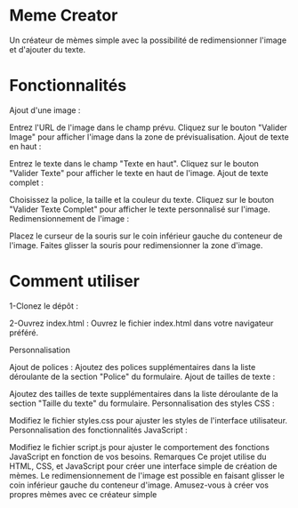 <h1>Meme Creator</h1>

Un créateur de mèmes simple avec la possibilité de redimensionner l'image et d'ajouter du texte.

<h1>Fonctionnalités</h1>


Ajout d'une image :

Entrez l'URL de l'image dans le champ prévu.
Cliquez sur le bouton "Valider Image" pour afficher l'image dans la zone de prévisualisation.
Ajout de texte en haut :

Entrez le texte dans le champ "Texte en haut".
Cliquez sur le bouton "Valider Texte" pour afficher le texte en haut de l'image.
Ajout de texte complet :

Choisissez la police, la taille et la couleur du texte.
Cliquez sur le bouton "Valider Texte Complet" pour afficher le texte personnalisé sur l'image.
Redimensionnement de l'image :

Placez le curseur de la souris sur le coin inférieur gauche du conteneur de l'image.
Faites glisser la souris pour redimensionner la zone d'image.

<h1>Comment utiliser</h1>


1-Clonez le dépôt :

2-Ouvrez index.html :
Ouvrez le fichier index.html dans votre navigateur préféré.

Personnalisation

Ajout de polices :
Ajoutez des polices supplémentaires dans la liste déroulante de la section "Police" du formulaire.
Ajout de tailles de texte :

Ajoutez des tailles de texte supplémentaires dans la liste déroulante de la section "Taille du texte" du formulaire.
Personnalisation des styles CSS :

Modifiez le fichier styles.css pour ajuster les styles de l'interface utilisateur.
Personnalisation des fonctionnalités JavaScript :

Modifiez le fichier script.js pour ajuster le comportement des fonctions JavaScript en fonction de vos besoins.
Remarques
Ce projet utilise du HTML, CSS, et JavaScript pour créer une interface simple de création de mèmes.
Le redimensionnement de l'image est possible en faisant glisser le coin inférieur gauche du conteneur d'image.
Amusez-vous à créer vos propres mèmes avec ce créateur simple 
